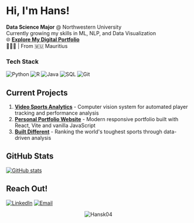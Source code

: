 # Hi, I'm Hans! 

**Data Science Major** @ Northwestern University  
Currently growing my skills in ML, NLP, and Data Visualization  
🌐 **[Explore My Digital Portfolio](https://hanskuthy.com)**  
📍🇺🇸 | From 🇲🇺 Mauritius

### Tech Stack
![Python](https://img.shields.io/badge/Python-3776AB?style=for-the-badge&logo=python&logoColor=white)
![R](https://img.shields.io/badge/R-276DC3?style=for-the-badge&logo=r&logoColor=white)
![Java](https://img.shields.io/badge/Java-ED8B00?style=for-the-badge&logo=openjdk&logoColor=white)
![SQL](https://img.shields.io/badge/SQL-4479A1?style=for-the-badge&logo=postgresql&logoColor=white)
![Git](https://img.shields.io/badge/Git-F05032?style=for-the-badge&logo=git&logoColor=white)

## Current Projects

1. **[Video Sports Analytics](https://github.com/Hansk04/video-sports-analytics)** - Computer vision system for automated player tracking and performance analysis
2. **[Personal Portfolio Website](https://github.com/Hansk04/portfolio-website)** - Modern responsive portfolio built with React, Vite and vanilla JavaScript 
3. **[Built Different](https://github.com/Hansk04/Data-science-portfolio/blob/main/Sports_Toughness_EDA.ipynb)** - Ranking the world's toughest sports through data-driven analysis  

## GitHub Stats
[![GitHub stats](https://github-readme-stats.vercel.app/api?username=Hansk04&show_icons=true&theme=chartreuse-dark)](https://github.com/Hansk04)

## Reach Out!

[![LinkedIn](https://img.shields.io/badge/LinkedIn-0077B5?style=for-the-badge&logo=linkedin&logoColor=white)](https://www.linkedin.com/in/Hanskuthy)
[![Email](https://img.shields.io/badge/Email-D14836?style=for-the-badge&logo=gmail&logoColor=white)](mailto:hanskuthy33@gmail.com)

<p align="center"> 
  <img src="https://komarev.com/ghpvc/?username=Hansk04&label=Profile%20views&color=0e75b6&style=flat" alt="Hansk04" /> 
</p>
